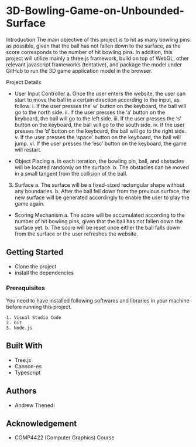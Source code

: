 # 3D-Bowling-Game-on-Unbounded-Surface

Introduction
The main objective of this project is to hit as many bowling pins as possible, given that
the ball has not fallen down to the surface, as the score corresponds to the number of hit bowling
pins. In addition, this project will utilize mainly a three.js framework, build on top of WebGL,
other relevant javascript frameworks (tentative), and package the model under GitHub to run the
3D game application model in the browser.

Project Details
* User Input Controller
a. Once the user enters the website, the user can start to move the ball in a certain
direction according to the input, as follow:
i. If the user presses the‘ w’ button on the keyboard, the ball will go to the
north side.
ii. If the user presses the ‘a’ button on the keyboard, the ball will go to the
left side.
iii. If the user presses the ‘s’ button on the keyboard, the ball will go to the
south side.
iv. If the user presses the ‘d’ button on the keyboard, the ball will go to the
right side.
v. If the user presses the ‘space’ button on the keyboard, the ball will jump.
vi. If the user presses the ‘esc’ button on the keyboard, the game will restart.

* Object Placing
a. In each iteration, the bowling pin, ball, and obstacles will be located randomly on
the surface.
b. The obstacles can be moved in a small tangent from the collision of the ball.
3. Surface
a. The surface will be a fixed-sized rectangular shape without any boundaries.
b. After the ball fell down from the previous surface, the new surface will be
generated accordingly to enable the user to play the game again.

* Scoring Mechanism
a. The score will be accumulated according to the number of hit bowling pins, given
that the ball has not fallen down the surface yet.
b. The score will be reset once either the ball falls down from the surface or the user
refreshes the website.


## Getting Started

* Clone the project
* install the dependencies 

### Prerequisites

You need to have installed following softwares and libraries in your machine before running this project.

```
1. Visual Studio Code
2. Git
3. Node.js
```

## Built With

* Tree.js
* Cannon-es
* Typescript

## Authors

* Andrew Thenedi

## Acknowledgement
* COMP4422 (Computer Graphics) Course
